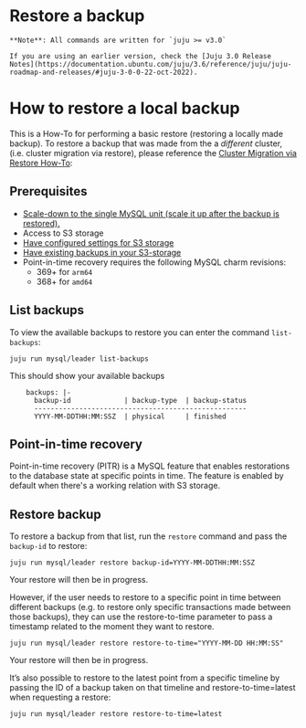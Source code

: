 
# Restore a backup

```{note}
**Note**: All commands are written for `juju >= v3.0`

If you are using an earlier version, check the [Juju 3.0 Release Notes](https://documentation.ubuntu.com/juju/3.6/reference/juju/juju-roadmap-and-releases/#juju-3-0-0-22-oct-2022).
```

# How to restore a local backup

This is a How-To for performing a basic restore (restoring a locally made backup).
To restore a backup that was made from the a *different* cluster, (i.e. cluster migration via restore), please reference the [Cluster Migration via Restore How-To](/how-to/back-up-and-restore/migrate-a-cluster):

## Prerequisites

- [Scale-down to the single MySQL unit (scale it up after the backup is restored).](/how-to/scale-replicas)
- Access to S3 storage
- [Have configured settings for S3 storage](/how-to/back-up-and-restore/configure-s3-aws)
- [Have existing backups in your S3-storage](/how-to/back-up-and-restore/create-a-backup)
- Point-in-time recovery requires the following MySQL charm revisions:
  * 369+ for `arm64`
  * 368+ for `amd64`

## List backups

To view the available backups to restore you can enter the command `list-backups`:
```shell
juju run mysql/leader list-backups
```

This should show your available backups
```shell
    backups: |-
      backup-id             | backup-type  | backup-status
      ----------------------------------------------------
      YYYY-MM-DDTHH:MM:SSZ  | physical     | finished
```

## Point-in-time recovery

Point-in-time recovery (PITR) is a MySQL feature that enables restorations to the database state at specific points in time. The feature is enabled by default when there's a working relation with S3 storage.


## Restore backup

To restore a backup from that list, run the `restore` command and pass the `backup-id` to restore:
 ```shell
juju run mysql/leader restore backup-id=YYYY-MM-DDTHH:MM:SSZ
```

Your restore will then be in progress.

However, if the user needs to restore to a specific point in time between different backups (e.g. to restore only specific transactions made between those backups), they can use the restore-to-time parameter to pass a timestamp related to the moment they want to restore.

 ```shell
juju run mysql/leader restore restore-to-time="YYYY-MM-DD HH:MM:SS"
```

Your restore will then be in progress.

It’s also possible to restore to the latest point from a specific timeline by passing the ID of a backup taken on that timeline and restore-to-time=latest when requesting a restore:

 ```shell
juju run mysql/leader restore restore-to-time=latest
```


